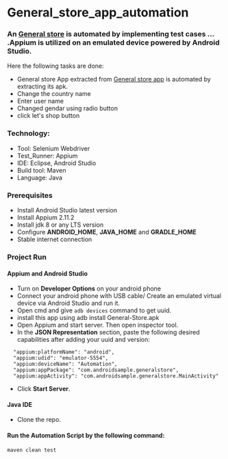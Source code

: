 # General_store_app_automation

### An [General store](https://github.com/Hima0X2/MobileAutomation/blob/main/General_store_app_automation/com.mobile/src/General-Store.apk) is automated by implementing test cases ... .Appium is utilized on an emulated device powered by Android Studio.
Here the following tasks are done:
- General store App extracted from [General store app](https://github.com/Hima0X2/MobileAutomation/blob/main/General_store_app_automation/com.mobile/src/General-Store.apk) is automated by extracting its apk.
- Change the country name
- Enter user name
- Changed gendar using radio button
- click let's shop button
### Technology: </br>
- Tool: Selenium Webdriver
- Test_Runner: Appium
- IDE: Eclipse, Android Studio
- Build tool: Maven
- Language: Java

### Prerequisites</br>
- Install Android Studio latest version
- Install Appium 2.11.2
- Install jdk 8 or any LTS version
- Configure **ANDROID_HOME**, **JAVA_HOME** and **GRADLE_HOME**
- Stable internet connection

### Project Run

#### Appium and Android Studio
- Turn on **Developer Options** on your android phone
- Connect your android phone with USB cable/ Create an emulated virtual device via Android Studio and run it.
- Open cmd and give ```adb devices``` command to get uuid.
- install this app using adb install General-Store.apk
- Open Appium and start server. Then open inspector tool.
- In the **JSON Representation** section, paste the following desired capabilities after adding your uuid and version:

```
  "appium:platformName": "android",
  "appium:udid": "emulator-5554",
  "appium:deviceName": "Automation",
  "appium:appPackage": "com.androidsample.generalstore",
  "appium:appActivity": "com.androidsample.generalstore.MainActivity"

```
- Click **Start Server**.

#### Java IDE

- Clone the repo.

#### Run the Automation Script by the following command:
 ```
 maven clean test 
 ```
